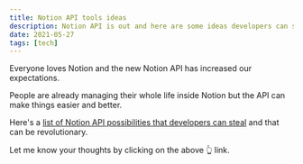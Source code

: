 ```yaml
---
title: Notion API tools ideas
description: Notion API is out and here are some ideas developers can steal
date: 2021-05-27
tags: [tech]
---
```


Everyone loves Notion and the new Notion API has increased our expectations.

People are already managing their whole life inside Notion but the API can make things easier and better.

Here's a [list of Notion API possibilities that developers can steal](https://compile.blog/notion-api-tools-ideas/) and that can be revolutionary.

Let me know your thoughts by clicking on the above 👆 link.